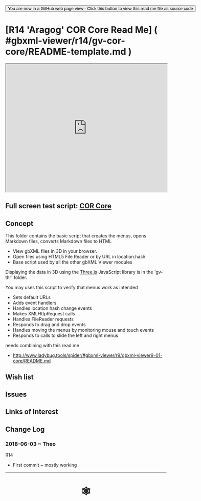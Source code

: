 <span style=display:none; >[You are now in a GitHub source code view - click this link to view Read Me file as a web page](http://www.ladybug.tools/spider/index.html#gbxml-viewer/r14/gv-cor-core/README.md "View file as a web page." ) </span>

<div><input type=button onclick="window.location.href='https://github.com/ladybug-tools/spider/blob/master/gbxml-viewer/r14/gv-cor-core/README-template.md'";
value='You are now in a GitHub web page view - Click this button to view this read me file as source code' ></div>

# [R14 'Aragog' COR Core Read Me] ( #gbxml-viewer/r14/gv-cor-core/README-template.md )


<iframe class=iframeReadMe src=http://www.ladybug.tools/spider/gbxml-viewer/r14/gv-cor-core/gv-tmp.html width=100% height=400px >Iframes are not displayed on github.com</iframe>


## Full screen test script: [COR Core]( http://www.ladybug.tools/spider/gbxml-viewer/r14/gv-cor-core/gv-tmp.html )


## Concept


This folder contains the basic script that creates the menus, opens Markdown files, converts Markdown files to HTML
* View gbXML files in 3D in your browser.
* Open files using HTML5 File Reader or by URL in location.hash
* Base script used by all the other gbXML Viewer modules

Displaying the data in 3D using the [Three.js]( https://threejs.org ) JavaScript library is in the 'gv-thr' folder.

You may uses this script to verify that menus work as intended

* Sets default URLs
* Adds event handlers
* Handles location hash change events
* Makes XMLHttpRequest calls
* Handles FileReader requests
* Responds to drag and drop events
* Handles moving the menus by monitoring mouse and touch events
* Responds to calls to slide the left and right menus


needs combining with this read me

* <http://www.ladybug.tools/spider/#gbxml-viewer/r9/gbxml-viewer9-01-core/README.md>


## Wish list



## Issues



## Links of Interest



## Change Log

### 2018-06-03 ~ Theo

R14
* First commit ~ mostly working

***

# <center title="hello!" ><a href=javascript:window.scrollTo(0,0); style=text-decoration:none; > &#x1f578; </a></center>



